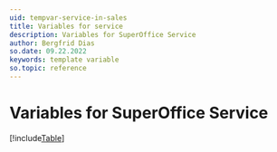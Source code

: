 ```yaml
---
uid: tempvar-service-in-sales
title: Variables for service
description: Variables for SuperOffice Service
author: Bergfrid Dias
so.date: 09.22.2022
keywords: template variable
so.topic: reference
---
```


# Variables for SuperOffice Service

[!include[Table](../../../../../common/includes/variable/table-service-in-sales.md)]
